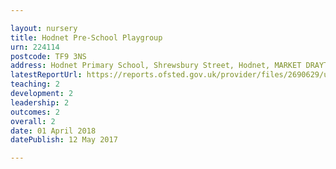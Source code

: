 ```yaml
---

layout: nursery
title: Hodnet Pre-School Playgroup
urn: 224114
postcode: TF9 3NS
address: Hodnet Primary School, Shrewsbury Street, Hodnet, MARKET DRAYTON, Shropshire, TF9 3NS
latestReportUrl: https://reports.ofsted.gov.uk/provider/files/2690629/urn/224114.pdf
teaching: 2
development: 2
leadership: 2
outcomes: 2
overall: 2
date: 01 April 2018 
datePublish: 12 May 2017

---
```

